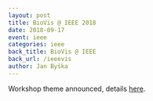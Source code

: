 ```yaml
---
layout: post
title: BioVis @ IEEE 2018
date: 2018-09-17
event: ieee
categories: ieee
back_title: BioVis @ IEEE
back_url: /ieeevis
author: Jan Byška
---
```


Workshop theme announced, details <a href="http://biovis.net/2018/biovisChallenges_vis/">here</a>.